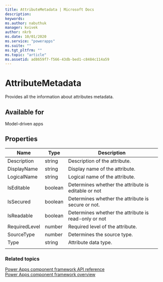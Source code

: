 ```yaml
---
title: AttributeMetadata | Microsoft Docs
description: 
keywords:
ms.author: nabuthuk
manager: kvivek
author: nkrb
ms.date: 10/01/2020
ms.service: "powerapps"
ms.suite: ""
ms.tgt_pltfrm: ""
ms.topic: "article"
ms.assetid: ad8659f7-f566-43db-bed1-c8484c114a59
---
```

# AttributeMetadata

Provides all the information about attributes metadata.

## Available for

Model-driven apps

## Properties

|Name|Type|Description|
|-------|---------|------|
|Description|string|Description of the attribute.|
|DisplayName|string|Display name of the attribute.|
|LogicalName|string|Logical name of the attribute.|
|IsEditable|boolean|Determines whether the attribute is editable or not|
|IsSecured|boolean|Determines whether the attribute is secure or not.|
|IsReadable|boolean|Determines whether the attribute is read-only or not|
|RequiredLevel|number|Required level of the attribute.|
|SourceType|number|Determines the source type.|
|Type|string|Attribute data type.|
||||

### Related topics

[Power Apps component framework API reference](../reference/index.md)<br/>
[Power Apps component framework overview](../overview.md)
